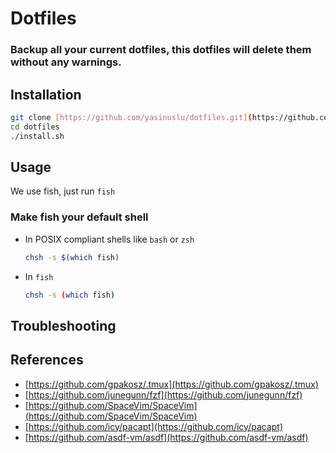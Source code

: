 # Dotfiles

### Backup all your current dotfiles, this dotfiles will delete them without any warnings.

## Installation

```sh
git clone [https://github.com/yasinuslu/dotfiles.git](https://github.com/yasinuslu/dotfiles.git)
cd dotfiles
./install.sh
```

## Usage

We use fish, just run `fish`

### Make fish your default shell

- In POSIX compliant shells like `bash` or `zsh`

  ```sh
  chsh -s $(which fish)
  ```

- In `fish`

  ```sh
  chsh -s (which fish)
  ```

## Troubleshooting

## References

- [https://github.com/gpakosz/.tmux](https://github.com/gpakosz/.tmux)
- [https://github.com/junegunn/fzf](https://github.com/junegunn/fzf)
- [https://github.com/SpaceVim/SpaceVim](https://github.com/SpaceVim/SpaceVim)
- [https://github.com/icy/pacapt](https://github.com/icy/pacapt)
- [https://github.com/asdf-vm/asdf](https://github.com/asdf-vm/asdf)
